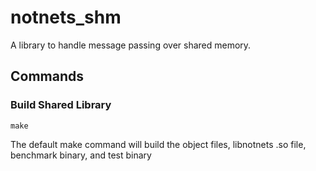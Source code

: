 # notnets_shm
A library to handle message passing over shared memory. 


## Commands
### Build Shared Library 

```
make
```
The default make command will build the object files, libnotnets .so file, benchmark binary, and test binary
